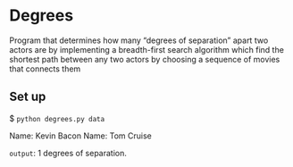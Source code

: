 # Degrees

Program that determines how many “degrees of separation” apart two actors are by implementing a  breadth-first search algorithm which find the shortest path between any two actors by choosing a sequence of movies that connects them

## Set up

$ `python degrees.py data`

Name: Kevin Bacon
Name: Tom Cruise

`output`: 1 degrees of separation.

